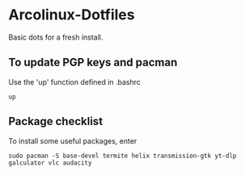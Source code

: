 # Arcolinux-Dotfiles

Basic dots for a fresh install.

## To update PGP keys and pacman

Use the 'up' function defined in .bashrc

```
up
```

## Package checklist

To install some useful packages, enter

```
sudo pacman -S base-devel termite helix transmission-gtk yt-dlp galculator vlc audacity
```
